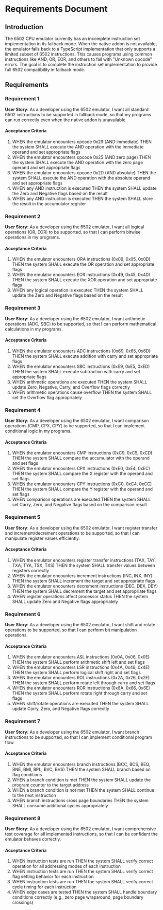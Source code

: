 # Requirements Document

## Introduction

The 6502 CPU emulator currently has an incomplete instruction set implementation in its fallback mode. When the native addon is not available, the emulator falls back to a TypeScript implementation that only supports a limited subset of 6502 instructions. This causes programs using common instructions like AND, OR, EOR, and others to fail with "Unknown opcode" errors. The goal is to complete the instruction set implementation to provide full 6502 compatibility in fallback mode.

## Requirements

### Requirement 1

**User Story:** As a developer using the 6502 emulator, I want all standard 6502 instructions to be supported in fallback mode, so that my programs can run correctly even when the native addon is unavailable.

#### Acceptance Criteria

1. WHEN the emulator encounters opcode 0x29 (AND immediate) THEN the system SHALL execute the AND operation with the immediate operand and set appropriate flags
2. WHEN the emulator encounters opcode 0x25 (AND zero page) THEN the system SHALL execute the AND operation with the zero page operand and set appropriate flags
3. WHEN the emulator encounters opcode 0x2D (AND absolute) THEN the system SHALL execute the AND operation with the absolute operand and set appropriate flags
4. WHEN any AND instruction is executed THEN the system SHALL update the Zero and Negative flags based on the result
5. WHEN any AND instruction is executed THEN the system SHALL store the result in the accumulator register

### Requirement 2

**User Story:** As a developer using the 6502 emulator, I want all logical operations (OR, EOR) to be supported, so that I can perform bitwise operations in my programs.

#### Acceptance Criteria

1. WHEN the emulator encounters ORA instructions (0x09, 0x05, 0x0D) THEN the system SHALL execute the OR operation and set appropriate flags
2. WHEN the emulator encounters EOR instructions (0x49, 0x45, 0x4D) THEN the system SHALL execute the XOR operation and set appropriate flags
3. WHEN any logical operation is executed THEN the system SHALL update the Zero and Negative flags based on the result

### Requirement 3

**User Story:** As a developer using the 6502 emulator, I want arithmetic operations (ADC, SBC) to be supported, so that I can perform mathematical calculations in my programs.

#### Acceptance Criteria

1. WHEN the emulator encounters ADC instructions (0x69, 0x65, 0x6D) THEN the system SHALL execute addition with carry and set appropriate flags
2. WHEN the emulator encounters SBC instructions (0xE9, 0xE5, 0xED) THEN the system SHALL execute subtraction with carry and set appropriate flags
3. WHEN arithmetic operations are executed THEN the system SHALL update Zero, Negative, Carry, and Overflow flags correctly
4. WHEN arithmetic operations cause overflow THEN the system SHALL set the Overflow flag appropriately

### Requirement 4

**User Story:** As a developer using the 6502 emulator, I want comparison operations (CMP, CPX, CPY) to be supported, so that I can implement conditional logic in my programs.

#### Acceptance Criteria

1. WHEN the emulator encounters CMP instructions (0xC9, 0xC5, 0xCD) THEN the system SHALL compare the accumulator with the operand and set flags
2. WHEN the emulator encounters CPX instructions (0xE0, 0xE4, 0xEC) THEN the system SHALL compare the X register with the operand and set flags
3. WHEN the emulator encounters CPY instructions (0xC0, 0xC4, 0xCC) THEN the system SHALL compare the Y register with the operand and set flags
4. WHEN comparison operations are executed THEN the system SHALL set Carry, Zero, and Negative flags based on the comparison result

### Requirement 5

**User Story:** As a developer using the 6502 emulator, I want register transfer and increment/decrement operations to be supported, so that I can manipulate register values efficiently.

#### Acceptance Criteria

1. WHEN the emulator encounters register transfer instructions (TAX, TAY, TXA, TYA, TSX, TXS) THEN the system SHALL transfer values between registers correctly
2. WHEN the emulator encounters increment instructions (INC, INX, INY) THEN the system SHALL increment the target and set appropriate flags
3. WHEN the emulator encounters decrement instructions (DEC, DEX, DEY) THEN the system SHALL decrement the target and set appropriate flags
4. WHEN register operations affect processor status THEN the system SHALL update Zero and Negative flags appropriately

### Requirement 6

**User Story:** As a developer using the 6502 emulator, I want shift and rotate operations to be supported, so that I can perform bit manipulation operations.

#### Acceptance Criteria

1. WHEN the emulator encounters ASL instructions (0x0A, 0x06, 0x0E) THEN the system SHALL perform arithmetic shift left and set flags
2. WHEN the emulator encounters LSR instructions (0x4A, 0x46, 0x4E) THEN the system SHALL perform logical shift right and set flags
3. WHEN the emulator encounters ROL instructions (0x2A, 0x26, 0x2E) THEN the system SHALL perform rotate left through carry and set flags
4. WHEN the emulator encounters ROR instructions (0x6A, 0x66, 0x6E) THEN the system SHALL perform rotate right through carry and set flags
5. WHEN shift/rotate operations are executed THEN the system SHALL update Carry, Zero, and Negative flags correctly

### Requirement 7

**User Story:** As a developer using the 6502 emulator, I want branch instructions to be supported, so that I can implement conditional program flow.

#### Acceptance Criteria

1. WHEN the emulator encounters branch instructions (BCC, BCS, BEQ, BNE, BMI, BPL, BVC, BVS) THEN the system SHALL branch based on flag conditions
2. WHEN a branch condition is met THEN the system SHALL update the program counter to the target address
3. WHEN a branch condition is not met THEN the system SHALL continue to the next instruction
4. WHEN branch instructions cross page boundaries THEN the system SHALL consume additional cycles appropriately

### Requirement 8

**User Story:** As a developer using the 6502 emulator, I want comprehensive test coverage for all implemented instructions, so that I can be confident the emulator behaves correctly.

#### Acceptance Criteria

1. WHEN instruction tests are run THEN the system SHALL verify correct operation for all addressing modes of each instruction
2. WHEN instruction tests are run THEN the system SHALL verify correct flag setting behavior for each instruction
3. WHEN instruction tests are run THEN the system SHALL verify correct cycle timing for each instruction
4. WHEN edge cases are tested THEN the system SHALL handle boundary conditions correctly (e.g., zero page wraparound, page boundary crossings)